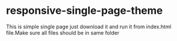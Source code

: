 # responsive-single-page-theme
This is simple single page just download it and run it from index.html file.Make sure all files should be in same folder
